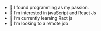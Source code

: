- 👋  I found programming as my passion.
- 👀 I’m interested in javaScript  and React Js
- 🌱 I’m currently learning Ract js 
- 💞️ I’m looking to a remote job


<!---
monzurulislam997/monzurulislam997 is a ✨ special ✨ repository because its `README.md` (this file) appears on your GitHub profile.
You can click the Preview link to take a look at your changes.
--->
